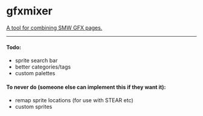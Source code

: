 # gfxmixer

[A tool for combining SMW GFX pages.](https://sprattgames.github.io/gfxmixer)

--------------

#### Todo:

- sprite search bar
- better categories/tags
- custom palettes

#### To never do (someone else can implement this if they want it):

- remap sprite locations (for use with STEAR etc)
- custom sprites
